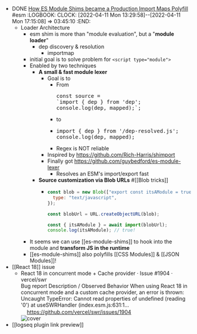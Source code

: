 - DONE [How ES Module Shims became a Production Import Maps Polyfill](https://guybedford.com/es-module-shims-production-import-maps) #esm
  :LOGBOOK:
  CLOCK: [2022-04-11 Mon 13:29:58]--[2022-04-11 Mon 17:15:08] => 03:45:10
  :END:
  - Loader Architecture
    - esm shim is more than "module evaluation", but a "**module loader**"
      - dep discovery & resolution
        - importmap
    - initial goal is to solve problem for `<script type="module">`
    - Enabled by two techniques
      - **A small & fast module lexer**
        - Goal is to
          - From
            <pre>const source = 
            `import { dep } from 'dep';
            console.log(dep, mapped);`;</pre>
          - to
          - <pre>import { dep } from '/dep-resolved.js';
            console.log(dep, mapped);</pre>
          - Regex is NOT reliable
        - Inspired by https://github.com/Rich-Harris/shimport
        - Finally got https://github.com/guybedford/es-module-lexer
          - Resolves an ESM's import/export fast
      - **Source customization via Blob URLs** #[[Blob tricks]]
        - ```js
          const blob = new Blob(["export const itsAModule = true"], {
            type: "text/javascript",
          });

          const blobUrl = URL.createObjectURL(blob);

          const { itsAModule } = await import(blobUrl);
          console.log(itsAModule); // true!
          ```
    - It seems we can use [[es-module-shims]] to hook into the module and **transform JS in the runtime**
    - [[es-module-shims]] also polyfills [[CSS Modules]] & [[JSON Modules]]!
- [[React 18]] issue
  - <a style="width:720px;height:140px" class="link_preview__root"><div class="link_preview__card-container"><div class="link_preview__text-container"><div class="link_preview__text-container-title">React 18 in concurrent mode + Cache provider · Issue #1904 · vercel/swr</div><div class="link_preview__text-container-description">Bug report Description / Observed Behavior When using React 18 in concurrent mode and a custom cache provider, an error is thrown: Uncaught TypeError: Cannot read properties of undefined (reading &#x27;0&#x27;) at useSWRHandler (index.esm.js:631:1...</div><div class="link_preview__text-container-url-container"><img src="https://github.githubassets.com/favicons/favicon.svg" width="16" height="16"/><span class="link_preview__text-container-url">https://github.com/vercel/swr/issues/1904</span></div></div><div class="link_preview__cover-container"><img class="link_preview__cover-image" src="https://opengraph.githubassets.com/16e112a6c62d1b7fe96e0c2f4e607b73c2142568547057ea77913cba3d2e93db/vercel/swr/issues/1904" alt="cover"/></div></div></a><style>.link_preview**root{border:1px solid var(--ls-border-color);border-radius:6px;cursor:pointer;display:block;overflow:hidden;text-decoration:none;user-select:none}@media (max-width:1200px){.lsp-hook-ui-slot .link_preview**root{max-width:640px}}@media (max-width:760px){.lsp-hook-ui-slot .link_preview**root{max-width:480px}}.link_preview**root,.link_preview**root \*{box-sizing:border-box}.link_preview**root:hover{border:1px solid rgba(97,106,229,.5)}.link_preview**card-container{align-items:stretch;background-color:var(--ls-secondary-background-color);display:flex;height:100%;justify-content:space-between;width:100%}.link_preview**text-container{display:flex;flex:2;flex-flow:column;overflow:hidden;padding:12px 16px}.link_preview**cover-container{flex:1}.link_preview**text-container-title{color:var(--ls-primary-text-color);flex-shrink:0;font-size:16px;font-weight:500;line-height:26px;overflow:hidden;text-overflow:ellipsis;white-space:nowrap}.link_preview**text-container-description{color:var(--ls-secondary-text-color);display:flex;flex-grow:1;font-size:12px;font-weight:400;line-height:20px;margin-top:6px;overflow:auto}.link_preview**text-container-description&gt;\*{align-self:center;flex:1}.link_preview**text-container-url-container{align-items:center;color:var(--ls-primary-text-color);display:flex;flex-direction:row;flex-wrap:nowrap;font-size:12px;height:17px;line-height:17px;margin-top:6px;min-width:0}.link_preview**text-container-url-container&gt;img{margin-right:8px}.link_preview**text-container-url{flex-grow:0;flex-shrink:1;min-width:0;overflow:hidden;text-overflow:ellipsis;white-space:nowrap}.link_preview**cover-image{float:right;height:100%;min-width:150px;object-fit:cover;overflow:hidden}.link_preview\_\_root img{box-shadow:unset;margin-left:unset}</style>
- [[logseq plugin link preview]]
